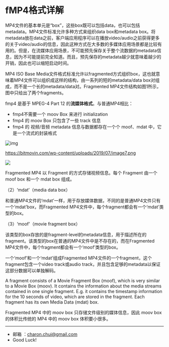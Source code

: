 fMP4格式详解
===

MP4文件的基本单元是“box”，这些box既可以包括data，也可以包括metadata。MP4文件标准允许多种方式来组织data box和metadata box。将metadata放在data之前，客户端应用程序可以在播放video/audio之前获得更多的关于video/audio的信息，因此这种方式在大多数的多媒体应用场景都是比较有用的。但是，在流媒体应用场景，不可能预先保存关于整个流数据的metadata信息，因为不可能提前完全知道。而且，预先保存的metadata越少就意味着越少的开销，因此也可以缩短启动时间。

MP4 ISO Base Media文件格式标准允许以fragmented方式组织box，这也就意味着MP4文件可以组织成这样的结构，由一系列的短的metadata/data box对组成，而不是一个长的metadata/data对。Fragmented MP4文件结构如图1所示，图中只给出了两个fragments。


fmp4 是基于 MPEG-4 Part 12 的**流媒体格式**。与普通MP4相比：

- fmp4不需要一个 moov Box 来进行 initialization
- fmp4 的 moov Box 只包含了一些 track 信息
- fmp4 的 视频/音频 metadata 信息与数据都存在一个个 moof、mdat 中，它是一个流式的封装格式



![img](https://bitmovin.com/wp-content/uploads/2019/07/image7.png)

https://bitmovin.com/wp-content/uploads/2019/07/image7.png







![](https://upload-images.jianshu.io/upload_images/9570401-03569f6101ecfeea.png?imageMogr2/auto-orient/strip|imageView2/2/w/520)



Fragmented MP4 以 Fragment 的方式存储视频信息。每个 Fragment 由一个 moof box 和一个 mdat box 组成。

（2）‘mdat’（media data box）

和普通MP4文件的‘mdat’一样，用于存放媒体数据，不同的是普通MP4文件只有一个‘mdat’box，而Fragmented MP4文件中，每个fragment都会有一个‘mdat’类型的box。

（3）‘moof’（movie fragment box）

该类型的box存放的是fragment-level的metadata信息，用于描述所在的fragment。该类型的box在普通的MP4文件中是不存在的，而在Fragmented MP4文件中，每个fragment都会有一个‘moof’类型的box。

一个‘moof’和一个‘mdat’组成Fragmented MP4文件的一个fragment，这个fragment包含一个video track或audio track，并且包含足够的metadata以保证这部分数据可以单独解码。

A fragment consists of a Movie Fragment  Box (moof), which is very similar to a Movie Box (moov). It contains the information about the media streams contained in one single fragment.  E.g. it contains the timestamp information for the 10 seconds of video,  which are stored in the fragment. Each fragment has its own Media Data  (mdat) box. 





Fragmented MP4 中的 moov box 只存储文件级别的媒体信息，因此 moov box 的体积比传统的 MP4 中的 moov box 体积要小很多。





---

- 邮箱 ：charon.chui@gmail.com  
- Good Luck! 